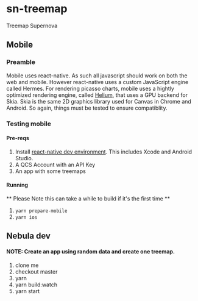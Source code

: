 # sn-treemap
Treemap Supernova

## Mobile
### Preamble
Mobile uses react-native.   As such all javascript should work on both the web and mobile. However react-native uses a custom JavaScript engine called Hermes.  For rendering picasso charts, mobile uses a hightly optimized rendering engine, called [Helium](https://github.com/qlik-oss/react-native-helium), that uses a GPU backend for Skia.  Skia is the same 2D graphics library used for Canvas in Chrome and Android.  So again, things must be tested to ensure compatiblity.

### Testing mobile
#### Pre-reqs
1. Install [react-native dev environment](https://reactnative.dev/docs/0.68/environment-setup). This includes Xcode and Android Studio.
2. A QCS Account with an API Key
3. An app with some treemaps


#### Running
** Please Note this can take a while to build if it's the first time **
1. `yarn prepare-mobile`
2. `yarn ios`

## Nebula dev
#### NOTE: Create an app using random data and create one treemap.
1. clone me
2. checkout master
3. yarn
4. yarn build:watch
5. yarn start



